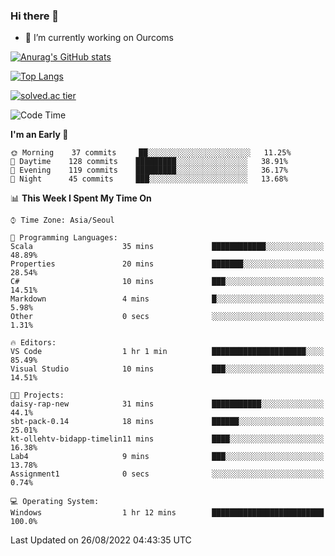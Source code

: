 ### Hi there 👋

- 🔭 I’m currently working on Ourcoms

<!--
**Rhange/Rhange** is a ✨ _special_ ✨ repository because its `README.md` (this file) appears on your GitHub profile.

Here are some ideas to get you started:

- 🌱 I’m currently learning ...
- 👯 I’m looking to collaborate on ...
- 🤔 I’m looking for help with ...
- 💬 Ask me about ...
- 📫 How to reach me: ...
- 😄 Pronouns: ...
- ⚡ Fun fact: ...
-->

[![Anurag's GitHub stats](https://github-readme-stats.vercel.app/api?username=rhange&show_icons=true&theme=gruvbox)](https://github.com/anuraghazra/github-readme-stats)

[![Top Langs](https://github-readme-stats.vercel.app/api/top-langs/?username=rhange&layout=compact&theme=gruvbox)](https://github.com/anuraghazra/github-readme-stats)

[![solved.ac tier](http://mazassumnida.wtf/api/generate_badge?boj=rhange0511)](https://solved.ac/rhange0511)

  <!--START_SECTION:waka-->
![Code Time](http://img.shields.io/badge/Code%20Time-523%20hrs%2023%20mins-blue)

**I'm an Early 🐤** 

```text
🌞 Morning    37 commits     ██░░░░░░░░░░░░░░░░░░░░░░░   11.25% 
🌆 Daytime    128 commits    █████████░░░░░░░░░░░░░░░░   38.91% 
🌃 Evening    119 commits    █████████░░░░░░░░░░░░░░░░   36.17% 
🌙 Night      45 commits     ███░░░░░░░░░░░░░░░░░░░░░░   13.68%

```


📊 **This Week I Spent My Time On** 

```text
⌚︎ Time Zone: Asia/Seoul

💬 Programming Languages: 
Scala                    35 mins             ████████████░░░░░░░░░░░░░   48.89% 
Properties               20 mins             ███████░░░░░░░░░░░░░░░░░░   28.54% 
C#                       10 mins             ███░░░░░░░░░░░░░░░░░░░░░░   14.51% 
Markdown                 4 mins              █░░░░░░░░░░░░░░░░░░░░░░░░   5.98% 
Other                    0 secs              ░░░░░░░░░░░░░░░░░░░░░░░░░   1.31%

🔥 Editors: 
VS Code                  1 hr 1 min          █████████████████████░░░░   85.49% 
Visual Studio            10 mins             ███░░░░░░░░░░░░░░░░░░░░░░   14.51%

🐱‍💻 Projects: 
daisy-rap-new            31 mins             ███████████░░░░░░░░░░░░░░   44.1% 
sbt-pack-0.14            18 mins             ██████░░░░░░░░░░░░░░░░░░░   25.01% 
kt-ollehtv-bidapp-timelin11 mins             ████░░░░░░░░░░░░░░░░░░░░░   16.38% 
Lab4                     9 mins              ███░░░░░░░░░░░░░░░░░░░░░░   13.78% 
Assignment1              0 secs              ░░░░░░░░░░░░░░░░░░░░░░░░░   0.74%

💻 Operating System: 
Windows                  1 hr 12 mins        █████████████████████████   100.0%

```


 Last Updated on 26/08/2022 04:43:35 UTC
<!--END_SECTION:waka-->
